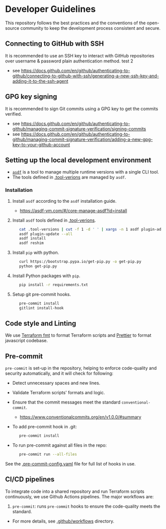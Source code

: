 # Developer Guidelines

This repository follows the best practices and the conventions of the open-source community
to keep the development process consistent and secure.

## Connecting to GitHub with SSH

It is recommended to use an SSH key to interact with GitHub repositories over username & password plain authentication method.
test 2
- see https://docs.github.com/en/github/authenticating-to-github/connecting-to-github-with-ssh/generating-a-new-ssh-key-and-adding-it-to-the-ssh-agent

## GPG key signing

It is recommended to sign Git commits using a GPG key to get the commits verified.

- see https://docs.github.com/en/github/authenticating-to-github/managing-commit-signature-verification/signing-commits
- see https://docs.github.com/en/github/authenticating-to-github/managing-commit-signature-verification/adding-a-new-gpg-key-to-your-github-account

## Setting up the local development environment

- [`asdf`](https://asdf-vm.com/#/core-manage-asdf) is a tool to manage multiple runtime versions with a single CLI tool.
- The tools defined in [.tool-verions](../.tool-verions) are managed by `asdf`.

### Installation

1. Install `asdf` according to the `asdf` installation guide.
   - https://asdf-vm.com/#/core-manage-asdf?id=install
1. Install `asdf` tools defined in [.tool-verions](../.tool-verions).

   ```sh
      cat .tool-versions | cut -f 1 -d ' ' | xargs -n 1 asdf plugin-add || true
      asdf plugin-update --all
      asdf install
      asdf reshim
   ```

1. Install `pip` with python.

   ```sh
      curl https://bootstrap.pypa.io/get-pip.py -o get-pip.py
      python get-pip.py
   ```

1. Install Python packages with `pip`.

   ```sh
      pip install -r requirements.txt
   ```

1. Setup git pre-commit hooks.

   ```sh
      pre-commit install
      gitlint install-hook
   ```

## Code style and Linting

We use [Terraform fmt](https://www.terraform.io/docs/cli/commands/fmt.html) to format Terraform scripts and [Prettier](https://prettier.io/) to format javascript codebase.

## Pre-commit

`pre-commit` is set-up in the repository, helping to enforce code-quality and security automatically, and it will check for following:

- Detect unnecessary spaces and new lines.
- Validate Terraform scripts' formats and logic.
- Ensure that the commit messages meet the standard `conventional-commit`.

  - https://www.conventionalcommits.org/en/v1.0.0/#summary

- To add pre-commit hook in .git:

  ```sh
     pre-commit install
  ```

- To run pre-commit against all files in the repo:

  ```sh
     pre-commit run --all-files
  ```

See the [.pre-commit-config.yaml](../.pre-commit-config.yaml) file for full list of hooks in use.

## CI/CD pipelines

To integrate code into a shared repository and run Terraform scripts continuously, we use Github Actions pipelines.
The major workflows are:

1. `pre-commit`: runs `pre-commit` hooks to ensure the code-quality meets the standard.

- For more details, see [.github/workflows](../.github/workflows) directory.

